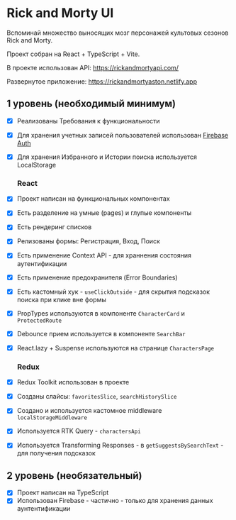 # Rick and Morty UI  

Вспоминай множество выносящих мозг персонажей культовых сезонов Rick and Morty.  

Проект собран на React + TypeScript + Vite.

В проекте использован API: https://rickandmortyapi.com/  

Развернутое приложение: https://rickandmortyaston.netlify.app  

## 1 уровень (необходимый минимум)  

- [x] Реализованы Требования к функциональности
- [x] Для хранения учетных записей пользователей использован [Firebase Auth](https://firebase.google.com/docs/auth)
- [x] Для хранения Избранного и Истории поиска используется LocalStorage

     ### React
- [x]  Проект написан на функциональных компонентах
- [x]  Есть разделение на умные (pages) и глупые компоненты
- [x]  Есть рендеринг списков
- [x]  Релизованы формы: Регистрация, Вход, Поиск
- [x]  Есть применение Context API - для храннения состояния аутентификации
- [x]  Есть применение предохранителя (Error Boundaries)
- [x]  Есть кастомный хук - `useClickOutside` - для скрытия подсказок поиска при клике вне формы
- [x]  PropTypes используются в компоненте `CharacterCard` и `ProtectedRoute`
- [x]  Debounce прием используется в компоненте `SearchBar`
- [x]  React.lazy + Suspense используются на странице `CharactersPage`

    ### Redux
- [x]  Redux Toolkit использован в проекте
- [x]  Созданы слайсы: `favoritesSlice`, `searchHistorySlice`  
- [x]  Создано и используется кастомное middleware `localStorageMiddleware`  
- [x]  Используется RTK Query - `charactersApi`
- [x]  Используется Transforming Responses -  в `getSuggestsBySearchText` - для получения подсказок

## 2 уровень (необязательный)  

- [x] Проект написан на TypeScript  
- [x] Использован Firebase - частично - только для хранения данных аунтентификации  
